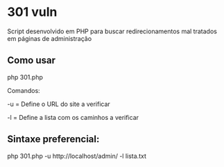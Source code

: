 # 301 vuln
Script desenvolvido em PHP para buscar redirecionamentos mal tratados em páginas de administração

## Como usar
php 301.php

Comandos:

-u    =    Define o URL do site a verificar

-l    =    Define a lista com os caminhos a verificar


## Sintaxe preferencial:

php 301.php -u http://localhost/admin/ -l lista.txt
